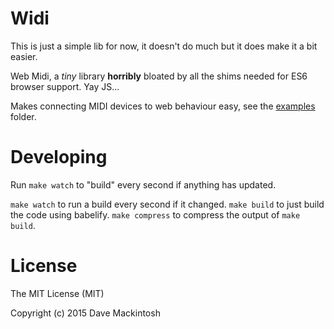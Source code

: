# Widi

This is just a simple lib for now, it doesn't do much but it does make it a bit easier.

Web Midi, a *tiny* library __horribly__ bloated by all the shims needed for ES6 browser support. Yay JS...

Makes connecting MIDI devices to web behaviour easy, see the [examples](examples/) folder.

# Developing

Run `make watch` to "build" every second if anything has updated.

`make watch` to run a build every second if it changed.
`make build` to just build the code using babelify.
`make compress` to compress the output of `make build`.

# License
The MIT License (MIT)

Copyright (c) 2015 Dave Mackintosh
